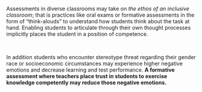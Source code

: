<p><span style=font-weight: 400;>Assessments in diverse classrooms may take on </span><i><span style=font-weight: 400;>the ethos of an inclusive classroom</span></i><span style=font-weight: 400;>; that is practices like oral exams or formative assessments in the form of “think-alouds” to understand how students think about the task at hand. Enabling students to articulate through their own thought processes implicitly places the student in a position of competence.</span></p>  <p> </p>  <p><span style=font-weight: 400;>In addition students who encounter stereotype threat regarding their gender race or socioeconomic circumstances may experience higher negative emotions and decrease learning and test performance. </span><strong>A formative assessment where teachers place trust in students to exercise knowledge competently may reduce those negative emotions.</strong></p>